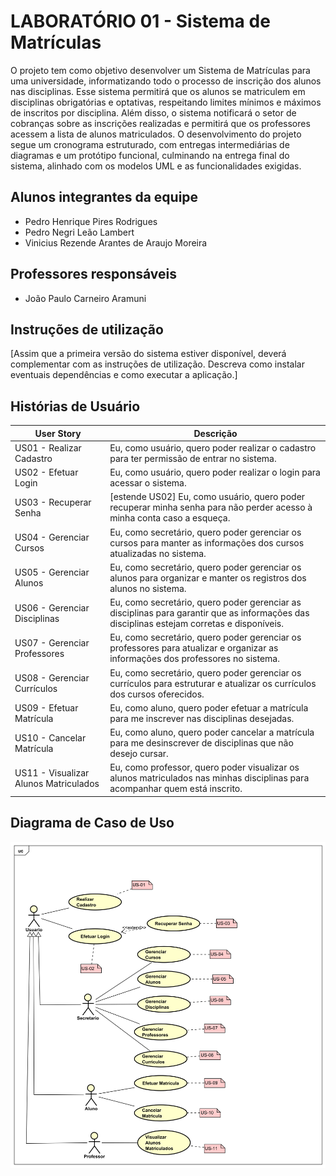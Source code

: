 # LABORATÓRIO 01 - Sistema de Matrículas

O projeto tem como objetivo desenvolver um Sistema de Matrículas para uma universidade, informatizando todo o processo de inscrição dos alunos nas disciplinas. Esse sistema permitirá que os alunos se matriculem em disciplinas obrigatórias e optativas, respeitando limites mínimos e máximos de inscritos por disciplina. Além disso, o sistema notificará o setor de cobranças sobre as inscrições realizadas e permitirá que os professores acessem a lista de alunos matriculados. O desenvolvimento do projeto segue um cronograma estruturado, com entregas intermediárias de diagramas e um protótipo funcional, culminando na entrega final do sistema, alinhado com os modelos UML e as funcionalidades exigidas.

## Alunos integrantes da equipe

- Pedro Henrique Pires Rodrigues
- Pedro Negri Leão Lambert
- Vinicius Rezende Arantes de Araujo Moreira

## Professores responsáveis

- João Paulo Carneiro Aramuni

## Instruções de utilização

[Assim que a primeira versão do sistema estiver disponível, deverá complementar com as instruções de utilização. Descreva como instalar eventuais dependências e como executar a aplicação.]

## Histórias de Usuário

| **User Story**                        | **Descrição**                                                                                                                              |
| ------------------------------------- | ------------------------------------------------------------------------------------------------------------------------------------------ |
| US01 - Realizar Cadastro              | Eu, como usuário, quero poder realizar o cadastro para ter permissão de entrar no sistema.                                                 |
| US02 - Efetuar Login                  | Eu, como usuário, quero poder realizar o login para acessar o sistema.                                                                     |
| US03 - Recuperar Senha                | [estende US02] Eu, como usuário, quero poder recuperar minha senha para não perder acesso à minha conta caso a esqueça.                    |
| US04 - Gerenciar Cursos               | Eu, como secretário, quero poder gerenciar os cursos para manter as informações dos cursos atualizadas no sistema.                         |
| US05 - Gerenciar Alunos               | Eu, como secretário, quero poder gerenciar os alunos para organizar e manter os registros dos alunos no sistema.                           |
| US06 - Gerenciar Disciplinas          | Eu, como secretário, quero poder gerenciar as disciplinas para garantir que as informações das disciplinas estejam corretas e disponíveis. |
| US07 - Gerenciar Professores          | Eu, como secretário, quero poder gerenciar os professores para atualizar e organizar as informações dos professores no sistema.            |
| US08 - Gerenciar Currículos           | Eu, como secretário, quero poder gerenciar os currículos para estruturar e atualizar os currículos dos cursos oferecidos.                  |
| US09 - Efetuar Matrícula              | Eu, como aluno, quero poder efetuar a matrícula para me inscrever nas disciplinas desejadas.                                               |
| US10 - Cancelar Matrícula             | Eu, como aluno, quero poder cancelar a matrícula para me desinscrever de disciplinas que não desejo cursar.                                |
| US11 - Visualizar Alunos Matriculados | Eu, como professor, quero poder visualizar os alunos matriculados nas minhas disciplinas para acompanhar quem está inscrito.               |

## Diagrama de Caso de Uso

![Diagrama de Caso de Uso](Artefatos/lps_CasoDeUso.svg)
